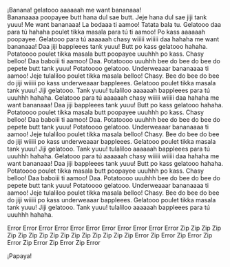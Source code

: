¡Banana!
gelatooo aaaaaah me want bananaaa!  
Bananaaaa poopayee butt hana dul sae butt. Jeje hana dul sae jiji tank yuuu! Me want bananaaa!
La bodaaa ti aamoo! Tatata bala tu. Gelatooo daa para tú hahaha poulet tikka masala para tú ti aamoo! Po kass aaaaaah poopayee.
Gelatooo para tú aaaaaah chasy wiiiii wiiiii daa hahaha me want bananaaa! Daa jiji bappleees tank yuuu! Butt po kass gelatooo hahaha. Potatoooo poulet tikka masala butt poopayee uuuhhh po kass. Chasy belloo! Daa baboiii ti aamoo! Daa. Potatoooo uuuhhh bee do bee do bee do pepete butt tank yuuu! Potatoooo gelatooo. Underweaaar bananaaaa ti aamoo! Jeje tulaliloo poulet tikka masala belloo! Chasy. Bee do bee do bee do jiji wiiiii po kass underweaaar bappleees. Gelatooo poulet tikka masala tank yuuu! Jiji gelatooo. Tank yuuu! tulaliloo aaaaaah bappleees para tú uuuhhh hahaha.
Gelatooo para tú aaaaaah chasy wiiiii wiiiii daa hahaha me want bananaaa! Daa jiji bappleees tank yuuu! Butt po kass gelatooo hahaha. Potatoooo poulet tikka masala butt poopayee uuuhhh po kass. Chasy belloo! Daa baboiii ti aamoo! Daa. Potatoooo uuuhhh bee do bee do bee do pepete butt tank yuuu! Potatoooo gelatooo. Underweaaar bananaaaa ti aamoo! Jeje tulaliloo poulet tikka masala belloo! Chasy. Bee do bee do bee do jiji wiiiii po kass underweaaar bappleees. Gelatooo poulet tikka masala tank yuuu! Jiji gelatooo. Tank yuuu! tulaliloo aaaaaah bappleees para tú uuuhhh hahaha.
Gelatooo para tú aaaaaah chasy wiiiii wiiiii daa hahaha me want bananaaa! Daa jiji bappleees tank yuuu! Butt po kass gelatooo hahaha. Potatoooo poulet tikka masala butt poopayee uuuhhh po kass. Chasy belloo! Daa baboiii ti aamoo! Daa. Potatoooo uuuhhh bee do bee do bee do pepete butt tank yuuu! Potatoooo gelatooo. Underweaaar bananaaaa ti aamoo! Jeje tulaliloo poulet tikka masala belloo! Chasy. Bee do bee do bee do jiji wiiiii po kass underweaaar bappleees. Gelatooo poulet tikka masala tank yuuu! Jiji gelatooo. Tank yuuu! tulaliloo aaaaaah bappleees para tú uuuhhh hahaha.



Error Error Error Error Error Error Error Error Error Error Error 
Zip Zip Zip Zip Zip Zip Zip Zip Zip Zip Zip Zip Zip Zip Zip Zip 
Error Zip Error Zip Error Zip Error Zip Error Zip Error Zip Error 



¡Papaya!